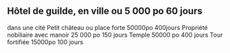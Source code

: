 ## Hôtel de guilde, en ville ou 5 000 po 60 jours

dans une cité
Petit château ou place forte 50000po  400jours
Propriété nobiliaire avec manoir 25 000 po 150 jours
Temple 50000 po 400 jours
Tour fortifiée 15000po 100 jours
